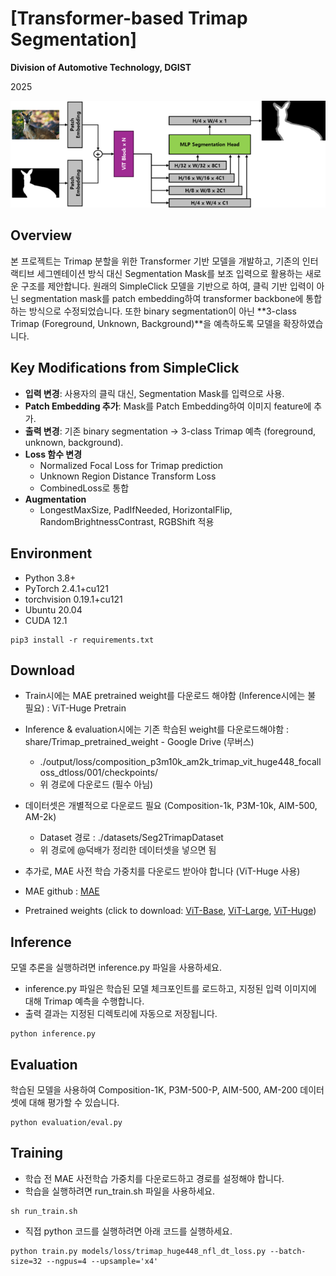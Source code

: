 # [Transformer-based Trimap Segmentation]

**Division of Automotive Technology, DGIST**

2025

<p align="center">
  <img src="./assets/network.png" alt="drawing", width="650"/>
</p>

## Overview

본 프로젝트는 Trimap 분할을 위한 Transformer 기반 모델을 개발하고, 기존의 인터랙티브 세그멘테이션 방식 대신 Segmentation Mask를 보조 입력으로 활용하는 새로운 구조를 제안합니다.
원래의 SimpleClick 모델을 기반으로 하여, 클릭 기반 입력이 아닌 segmentation mask를 patch embedding하여 transformer backbone에 통합하는 방식으로 수정되었습니다. 또한 binary segmentation이 아닌 **3-class Trimap (Foreground, Unknown, Background)**을 예측하도록 모델을 확장하였습니다.

## Key Modifications from SimpleClick
-	**입력 변경**: 사용자의 클릭 대신, Segmentation Mask를 입력으로 사용.
-	**Patch Embedding 추가**: Mask를 Patch Embedding하여 이미지 feature에 추가.
-	**출력 변경**: 기존 binary segmentation → 3-class Trimap 예측 (foreground, unknown, background).
-	**Loss 함수 변경**
    - Normalized Focal Loss for Trimap prediction
    -	Unknown Region Distance Transform Loss
    -	CombinedLoss로 통합
-	**Augmentation**
    -	LongestMaxSize, PadIfNeeded, HorizontalFlip, RandomBrightnessContrast, RGBShift 적용

## Environment
-	Python 3.8+
-	PyTorch 2.4.1+cu121
-	torchvision 0.19.1+cu121
-	Ubuntu 20.04
-	CUDA 12.1

```
pip3 install -r requirements.txt
```

## Download
-	Train시에는 MAE pretrained weight를 다운로드 해야함 (Inference시에는 불 필요) : ViT-Huge Pretrain
-	Inference & evaluation시에는 기존 학습된 weight를 다운로드해야함 : share/Trimap_pretrained_weight - Google Drive (무버스)
    - ./output/loss/composition_p3m10k_am2k_trimap_vit_huge448_focalloss_dtloss/001/checkpoints/
    -	위 경로에 다운로드 (필수 아님)
-	데이터셋은 개별적으로 다운로드 필요 (Composition-1k, P3M-10k, AIM-500, AM-2k)
    -	Dataset 경로 : ./datasets/Seg2TrimapDataset
    -	위 경로에 @덕배가 정리한 데이터셋을 넣으면 됨
-	추가로, MAE 사전 학습 가중치를 다운로드 받아야 합니다 (ViT-Huge 사용)

- MAE github : [MAE](https://github.com/facebookresearch/mae) 
- Pretrained weights (click to download: [ViT-Base](https://dl.fbaipublicfiles.com/mae/pretrain/mae_pretrain_vit_base.pth), [ViT-Large](https://dl.fbaipublicfiles.com/mae/pretrain/mae_pretrain_vit_large.pth), [ViT-Huge](https://dl.fbaipublicfiles.com/mae/pretrain/mae_pretrain_vit_huge.pth))


## Inference

모델 추론을 실행하려면 inference.py 파일을 사용하세요.
-	inference.py 파일은 학습된 모델 체크포인트를 로드하고, 지정된 입력 이미지에 대해 Trimap 예측을 수행합니다.
-	출력 결과는 지정된 디렉토리에 자동으로 저장됩니다.

```
python inference.py
```

## Evaluation

학습된 모델을 사용하여 Composition-1K, P3M-500-P, AIM-500, AM-200 데이터셋에 대해 평가할 수 있습니다.
```
python evaluation/eval.py
```

## Training

-	학습 전 MAE 사전학습 가중치를 다운로드하고 경로를 설정해야 합니다.
-	학습을 실행하려면 run_train.sh 파일을 사용하세요.

```
sh run_train.sh
```
-	직접 python 코드를 실행하려면 아래 코드를 실행하세요. 
```
python train.py models/loss/trimap_huge448_nfl_dt_loss.py --batch-size=32 --ngpus=4 --upsample='x4'
```